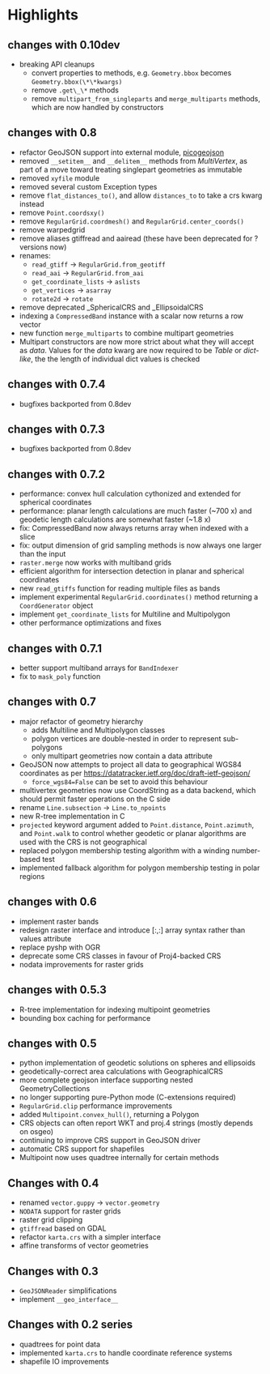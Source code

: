 # Highlights

## changes with 0.10dev

- breaking API cleanups
    - convert properties to methods, e.g. `Geometry.bbox` becomes
      `Geometry.bbox(\*\*kwargs)`
    - remove `.get\_\*` methods
    - remove `multipart_from_singleparts` and `merge_multiparts` methods, which are
      now handled by constructors

## changes with 0.8

- refactor GeoJSON support into external module,
  [picogeojson](https://github.com/fortyninemaps/picogeojson)
- removed `__setitem__` and `__delitem__` methods from *MultiVertex*, as part of
  a move toward treating singlepart geometries as immutable
- removed `xyfile` module
- removed several custom Exception types
- remove `flat_distances_to()`, and allow `distances_to` to take a crs kwarg
  instead
- remove `Point.coordsxy()`
- remove `RegularGrid.coordmesh()` and `RegularGrid.center_coords()`
- remove warpedgrid
- remove aliases gtiffread and aairead (these have been deprecated for ?
  versions now)
- renames:
    - `read_gtiff` -> `RegularGrid.from_geotiff`
    - `read_aai` -> `RegularGrid.from_aai`
    - `get_coordinate_lists` -> `aslists`
    - `get_vertices` -> `asarray`
    - `rotate2d` -> `rotate`
- remove deprecated \_SphericalCRS and \_EllipsoidalCRS
- indexing a `CompressedBand` instance with a scalar now returns a row vector
- new function `merge_multiparts` to combine multipart geometries
- Multipart constructors are now more strict about what they will accept as
  *data*. Values for the *data* kwarg are now required to be *Table* or
  *dict-like*, the the length of individual dict values is checked

## changes with 0.7.4

- bugfixes backported from 0.8dev

## changes with 0.7.3

- bugfixes backported from 0.8dev

## changes with 0.7.2

- performance: convex hull calculation cythonized and extended for spherical
  coordinates
- performance: planar length calculations are much faster (~700 x) and geodetic
  length calculations are somewhat faster (~1.8 x)
- fix: CompressedBand now always returns array when indexed with a slice
- fix: output dimension of grid sampling methods is now always one larger than
  the input
- `raster.merge` now works with multiband grids
- efficient algorithm for intersection detection in planar and spherical
  coordinates
- new `read_gtiffs` function for reading multiple files as bands
- implement experimental `RegularGrid.coordinates()` method returning a
  `CoordGenerator` object
- implement `get_coordinate_lists` for Multiline and Multipolygon
- other performance optimizations and fixes

## changes with 0.7.1

- better support multiband arrays for `BandIndexer`
- fix to `mask_poly` function

## changes with 0.7

- major refactor of geometry hierarchy
    - adds Multiline and Multipolygon classes
    - polygon vertices are double-nested in order to represent sub-polygons
    - only multipart geometries now contain a data attribute
- GeoJSON now attempts to project all data to geographical WGS84 coordinates as
  per https://datatracker.ietf.org/doc/draft-ietf-geojson/
    - `force_wgs84=False` can be set to avoid this behaviour
- multivertex geometries now use CoordString as a data backend, which should
  permit faster operations on the C side
- rename `Line.subsection` -> `Line.to_npoints`
- new R-tree implementation in C
- `projected` keyword argument added to `Point.distance`, `Point.azimuth`, and
  `Point.walk` to control whether geodetic or planar algorithms are used with
  the CRS is not geographical
- replaced polygon membership testing algorithm with a winding number-based test
- implemented fallback algorithm for polygon membership testing in polar regions

## changes with 0.6

- implement raster bands
- redesign raster interface and introduce [:,:] array syntax rather than values
  attribute
- replace pyshp with OGR
- deprecate some CRS classes in favour of Proj4-backed CRS
- nodata improvements for raster grids

## changes with 0.5.3

- R-tree implementation for indexing multipoint geometries
- bounding box caching for performance

## changes with 0.5

- python implementation of geodetic solutions on spheres and ellipsoids
- geodetically-correct area calculations with GeographicalCRS
- more complete geojson interface supporting nested GeometryCollections
- no longer supporting pure-Python mode (C-extensions required)
- `RegularGrid.clip` performance improvements
- added `Multipoint.convex_hull()`, returning a Polygon
- CRS objects can often report WKT and proj.4 strings (mostly depends on osgeo)
- continuing to improve CRS support in GeoJSON driver
- automatic CRS support for shapefiles
- Multipoint now uses quadtree internally for certain methods

## Changes with 0.4

- renamed `vector.guppy` -> `vector.geometry`
- `NODATA` support for raster grids
- raster grid clipping
- `gtiffread` based on GDAL
- refactor `karta.crs` with a simpler interface
- affine transforms of vector geometries

## Changes with 0.3

- `GeoJSONReader` simplifications
- implement `__geo_interface__`

## Changes with 0.2 series

- quadtrees for point data
- implemented `karta.crs` to handle coordinate reference systems
- shapefile IO improvements
